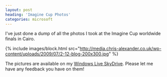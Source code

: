 ```yaml
---
layout: post
heading: 'Imagine Cup Photos'
categories: microsoft
---
```


I've just done a dump of all the photos I took at the Imagine Cup worldwide finals in Cairo.

{% include images/block.html src="http://media.chris-alexander.co.uk/wp-content/uploads/2009/07/2-12-blog-200x300.jpg" %}

The pictures are available on my [Windows Live SkyDrive](http://cid-c16ba2a0210af2a8.skydrive.live.com/browse.aspx/Imagine%20Cup%20Pics?authkey=G2xvpWtR5zg%24). Please let me have any feedback you have on them!